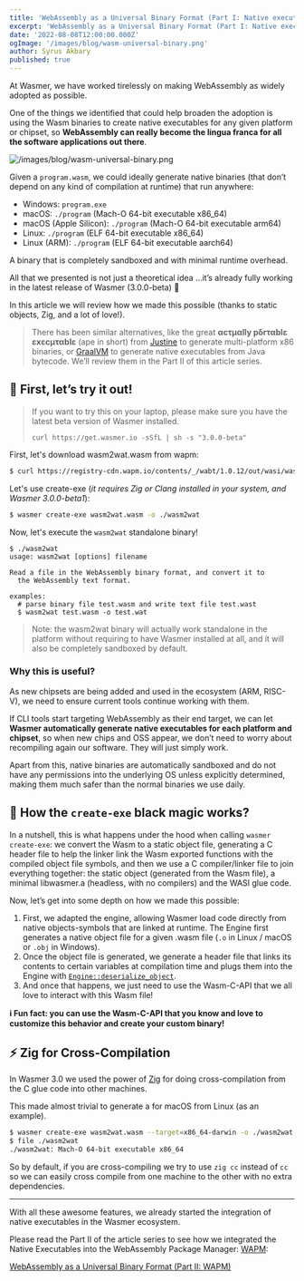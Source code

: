```yaml
---
title: 'WebAssembly as a Universal Binary Format (Part I: Native executables)'
excerpt: 'WebAssembly as a Universal Binary Format (Part I: Native executables)'
date: '2022-08-08T12:00:00.000Z'
ogImage: '/images/blog/wasm-universal-binary.png'
author: Syrus Akbary
published: true
---
```


At Wasmer, we have worked tirelessly on making WebAssembly as widely adopted as possible.

One of the things we identified that could help broaden the adoption is using the Wasm binaries to create native executables for any given platform or chipset, so **WebAssembly can really become the lingua franca for all the software applications out there**.

![/images/blog/wasm-universal-binary.png](/images/blog/wasm-universal-binary.png)

Given a `program.wasm`, we could ideally generate native binaries (that don’t depend on any kind of compilation at runtime) that run anywhere:

- Windows: `program.exe`
- macOS: `./program` (Mach-O 64-bit executable x86_64)
- macOS (Apple Silicon): `./program` (Mach-O 64-bit executable arm64)
- Linux: `./program` (ELF 64-bit executable x86_64)
- Linux (ARM): `./program` (ELF 64-bit executable aarch64)

A binary that is completely sandboxed and with minimal runtime overhead.

All that we presented is not just a theoretical idea …it’s already fully working in the latest release of Wasmer (3.0.0-beta) 🎉

In this article we will review how we made this possible (thanks to static objects, Zig, and a lot of love!).

> There has been similar alternatives, like the great **αcτµαlly pδrταblε εxεcµταblε** (ape in short) from [Justine](https://justine.lol/ape.html) to generate multi-platform x86 binaries, or [GraalVM](https://www.graalvm.org/) to generate native executables from Java bytecode.
> We’ll review them in the Part II of this article series.

## 🚀 First, let’s try it out!

> If you want to try this on your laptop, please make sure you have the latest beta version of Wasmer installed.
>
> `curl https://get.wasmer.io -sSfL | sh -s "3.0.0-beta"`

First, let's download wasm2wat.wasm from wapm:

```bash
$ curl https://registry-cdn.wapm.io/contents/_/wabt/1.0.12/out/wasi/wasm2wat.wasm -o wasm2wat.wasm
```

Let's use create-exe (_it requires Zig or Clang installed in your system, and Wasmer 3.0.0-beta1_):

```bash
$ wasmer create-exe wasm2wat.wasm -o ./wasm2wat
```

Now, let's execute the `wasm2wat` standalone binary!

```
$ ./wasm2wat
usage: wasm2wat [options] filename

Read a file in the WebAssembly binary format, and convert it to
  the WebAssembly text format.

examples:
  # parse binary file test.wasm and write text file test.wast
  $ wasm2wat test.wasm -o test.wat
```

> Note: the wasm2wat binary will actually work standalone in the platform without requiring to have Wasmer installed at all, and it will also be completely sandboxed by default.

### Why this is useful?

As new chipsets are being added and used in the ecosystem (ARM, RISC-V), we need to ensure current tools continue working with them.

If CLI tools start targeting WebAssembly as their end target, we can let **Wasmer automatically generate native executables for each platform and chipset**, so when new chips and OSS appear, we don’t need to worry about recompiling again our software. They will just simply work.

Apart from this, native binaries are automatically sandboxed and do not have any permissions into the underlying OS unless explicitly determined, making them much safer than the normal binaries we use daily.

## 🔮 How the `create-exe` black magic works?

In a nutshell, this is what happens under the hood when calling `wasmer create-exe`: we convert the Wasm to a static object file, generating a C header file to help the linker link the Wasm exported functions with the compiled object file symbols, and then we use a C compiler/linker file to join everything together: the static object (generated from the Wasm file), a minimal libwasmer.a (headless, with no compilers) and the WASI glue code.

Now, let’s get into some depth on how we made this possible:

1. First, we adapted the engine, allowing Wasmer load code directly from native objects-symbols that are linked at runtime.
   The Engine first generates a native object file for a given .wasm file (`.o` in Linux / macOS or `.obj` in Windows).
2. Once the object file is generated, we generate a header file that links its contents to certain variables at compilation time and plugs them into the Engine with [`Engine::deserialize_object`](https://github.com/wasmerio/wasmer/blob/master/lib/compiler/src/engine/artifact.rs#L657).
3. And once that happens, we just need to use the Wasm-C-API that we all love to interact with this Wasm file!

<aside>

**ℹ️ Fun fact: you can use the Wasm-C-API that you know and love to customize this behavior and create your custom binary!**

</aside>

## ⚡️ Zig for Cross-Compilation

In Wasmer 3.0 we used the power of [Zig](https://ziglang.org/) for doing cross-compilation from the C glue code into other machines.

This made almost trivial to generate a for macOS from Linux (as an example).

```bash
$ wasmer create-exe wasm2wat.wasm --target=x86_64-darwin -o ./wasm2wat
$ file ./wasm2wat
./wasm2wat: Mach-O 64-bit executable x86_64
```

So by default, if you are cross-compiling we try to use `zig cc` instead of `cc` so we can easily cross compile from one machine to the other with no extra dependencies.

---

With all these awesome features, we already started the integration of native executables in the Wasmer ecosystem.

Please read the Part II of the article series to see how we integrated the Native Executables into the WebAssembly Package Manager: [WAPM](https://wapm.io):

[WebAssembly as a Universal Binary Format (Part II: WAPM)](https://wasmer.io/posts/wasm-as-universal-binary-format-part-2-wapm)
